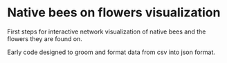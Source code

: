 # Native bees on flowers visualization
First steps for interactive network visualization of native bees and the flowers they are found on.

Early code designed to groom and format data from csv into json format.
